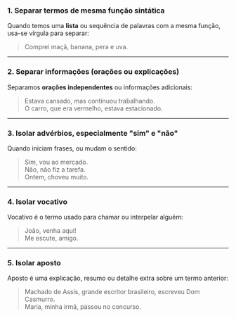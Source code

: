### 1. **Separar termos de mesma função sintática**

Quando temos uma **lista** ou sequência de palavras com a mesma função, usa-se vírgula para separar:

> Comprei maçã, banana, pera e uva.

---

### 2. **Separar informações (orações ou explicações)**

Separamos **orações independentes** ou informações adicionais:

> Estava cansado, mas continuou trabalhando.  
> O carro, que era vermelho, estava estacionado.

---

### 3. **Isolar advérbios, especialmente "sim" e "não"**

Quando iniciam frases, ou mudam o sentido:

> Sim, vou ao mercado.  
> Não, não fiz a tarefa.  
> Ontem, choveu muito.

---

### 4. **Isolar vocativo**

Vocativo é o termo usado para chamar ou interpelar alguém:

> João, venha aqui!  
> Me escute, amigo.

---

### 5. **Isolar aposto**

Aposto é uma explicação, resumo ou detalhe extra sobre um termo anterior:

> Machado de Assis, grande escritor brasileiro, escreveu Dom Casmurro.  
> Maria, minha irmã, passou no concurso.